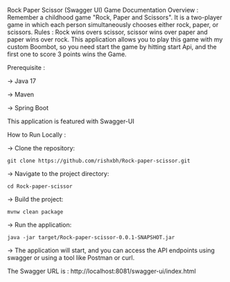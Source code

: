 Rock Paper Scissor (Swagger UI) Game Documentation 
Overview :
Remember a childhood game "Rock, Paper and Scissors". It is a two-player game in which each person simultaneously chooses either rock, paper, or scissors.
Rules : Rock wins overs scissor, scissor wins over paper and paper wins over rock.
This application allows you to play this game with my custom Boombot, so you need start the game by hitting start Api, and the first one to score 3 points wins the Game.

Prerequisite :

-> Java 17

-> Maven

-> Spring Boot


This application is featured with Swagger-UI 


How to Run Locally :

-> Clone the repository:

    git clone https://github.com/rishxbh/Rock-paper-scissor.git

-> Navigate to the project directory:

    cd Rock-paper-scissor

-> Build the project:

    mvnw clean package

-> Run the application:

    java -jar target/Rock-paper-scissor-0.0.1-SNAPSHOT.jar

-> The application will start, and you can access the API endpoints using swagger or using a tool like Postman or curl.

The Swagger URL is : http://localhost:8081/swagger-ui/index.html